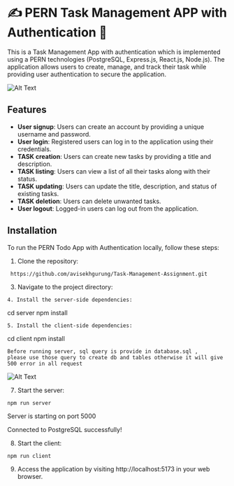 # ✍️ PERN Task Management APP with Authentication 🔐	

This is a Task Management App with authentication which is implemented using a PERN technologies (PostgreSQL, Express.js, React.js, Node.js). The application allows users to create, manage, and track their task while providing user authentication to secure the application.

![Alt Text](https://i.postimg.cc/9fqJPP64/Screenshot-617.png)

## Features

- **User signup**: Users can create an account by providing a unique username and password.
- **User login**: Registered users can log in to the application using their credentials.
- **TASK creation**: Users can create new tasks by providing a title and description.
- **TASK listing**: Users can view a list of all their tasks along with their status.
- **TASK updating**: Users can update the title, description, and status of existing tasks.
- **TASK deletion**: Users can delete unwanted tasks.
- **User logout**: Logged-in users can log out from the application.
  
## Installation

To run the PERN Todo App with Authentication locally, follow these steps:

1. Clone the repository:
  ```
   https://github.com/avisekhgurung/Task-Management-Assignment.git
  ```
3. Navigate to the project directory:
  ```
4. Install the server-side dependencies:
 ```
cd server
npm install
 ```
5. Install the client-side dependencies:
  ```
cd client
npm install
  ```
Before running server, sql query is provide in database.sql , 
please use those query to create db and tables otherwise it will give 500 error in all request

```
![Alt Text](https://i.postimg.cc/x8KdLZRs/Screenshot-624.png)


7. Start the server:
 ```
npm run server
 ```
Server is starting on port 5000

Connected to PostgreSQL successfully!

8. Start the client:
 ```
npm run client
 ```
9. Access the application by visiting http://localhost:5173 in your web browser.


